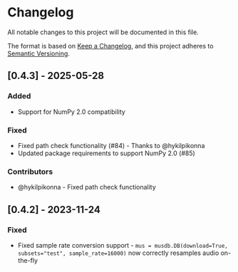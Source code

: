 # Changelog

All notable changes to this project will be documented in this file.

The format is based on [Keep a Changelog](https://keepachangelog.com/en/1.0.0/),
and this project adheres to [Semantic Versioning](https://semver.org/spec/v2.0.0.html).

## [0.4.3] - 2025-05-28

### Added
- Support for NumPy 2.0 compatibility

### Fixed
- Fixed path check functionality (#84) - Thanks to @hykilpikonna
- Updated package requirements to support NumPy 2.0 (#85)

### Contributors
- @hykilpikonna - Fixed path check functionality

## [0.4.2] - 2023-11-24

### Fixed
- Fixed sample rate conversion support - `mus = musdb.DB(download=True, subsets="test", sample_rate=16000)` now correctly resamples audio on-the-fly 